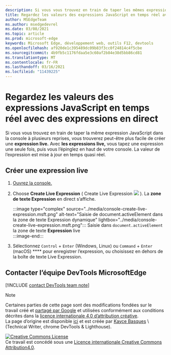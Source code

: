 ```yaml
---
description: Si vous vous trouvez en train de taper les mêmes expressions JavaScript dans la console à plusieurs reprises, essayez plutôt Expressions live.
title: Regardez les valeurs des expressions JavaScript en temps réel avec des expressions en direct
author: MSEdgeTeam
ms.author: msedgedevrel
ms.date: 03/08/2021
ms.topic: article
ms.prod: microsoft-edge
keywords: Microsoft Edge, développement web, outils F12, devtools
ms.openlocfilehash: af920de1c395489dc09b83f3cc0f24814c4f5cbe
ms.sourcegitcommit: 4b9fb5c1176fdaa5e3c60af2b84e38d5bb86cd81
ms.translationtype: MT
ms.contentlocale: fr-FR
ms.lasthandoff: 03/16/2021
ms.locfileid: "11439225"
---
```

<!-- Copyright Kayce Basques 

   Licensed under the Apache License, Version 2.0 (the "License");
   you may not use this file except in compliance with the License.
   You may obtain a copy of the License at

       https://www.apache.org/licenses/LICENSE-2.0

   Unless required by applicable law or agreed to in writing, software
   distributed under the License is distributed on an "AS IS" BASIS,
   WITHOUT WARRANTIES OR CONDITIONS OF ANY KIND, either express or implied.
   See the License for the specific language governing permissions and
   limitations under the License.  -->

# <a name="watch-javascript-expression-values-in-real-time-with-live-expressions"></a>Regardez les valeurs des expressions JavaScript en temps réel avec des expressions en direct  

Si vous vous trouvez en train de taper la même expression JavaScript dans la console à plusieurs reprises, vous trouverez peut-être plus facile de créer une **expression live.**  Avec **les expressions live,** vous tapez une expression une seule fois, puis vous l’épinglez en haut de votre console.  La valeur de l’expression est mise à jour en temps quasi réel.  

## <a name="create-a-live-expression"></a>Créer une expression live  

1.  [Ouvrez la console.][DevToolsConsoleReferenceOpenConsole]  
1.  Choose **Create Live Expression** \( Create Live Expression ![ ](../media/create-live-expression-icon.msft.png) \).  La **zone de texte Expression** en direct s’affiche.  
    
    :::image type="complex" source="../media/console-create-live-expression.msft.png" alt-text="Saisie de document.activeElement dans la zone de texte Expression dynamique" lightbox="../media/console-create-live-expression.msft.png":::
       Saisie dans `document.activeElement` la zone de texte **Expression** live  
    :::image-end:::  
    
1.  Sélectionnez `Control` + `Enter` \(Windows, Linux\) ou `Command` + `Enter` \(macOS\) **** pour enregistrer l’expression, ou choisissez en dehors de la boîte de texte Live Expression.  

## <a name="getting-in-touch-with-the-microsoft-edge-devtools-team"></a>Contacter l’équipe DevTools MicrosoftEdge  

[!INCLUDE [contact DevTools team note](../includes/contact-devtools-team-note.md)]  

<!-- links -->  

[DevToolsConsoleReferenceOpenConsole]: ./reference.md#open-the-console "Ouvrez la console - Console Reference | Documents Microsoft"  

> [!NOTE]
> Certaines parties de cette page sont des modifications fondées sur le travail créé et [partagé par Google][GoogleSitePolicies] et utilisées conformément aux conditions décrites dans la [licence internationale 4,0 d’attribution créative][CCA4IL].  
> La page d’origine est disponible [ici](https://developers.google.com/web/tools/chrome-devtools/console/live-expressions) et est créée par [Kayce Basques][KayceBasques] \ (Technical Writer, chrome DevTools \& Lighthouse\).  

[![Creative Commons License][CCby4Image]][CCA4IL]  
Ce travail est concédé sous une [Licence internationale Creative Commons Attribution4.0][CCA4IL].  

[CCA4IL]: https://creativecommons.org/licenses/by/4.0  
[CCby4Image]: https://i.creativecommons.org/l/by/4.0/88x31.png  
[GoogleSitePolicies]: https://developers.google.com/terms/site-policies  
[KayceBasques]: https://developers.google.com/web/resources/contributors/kaycebasques  
